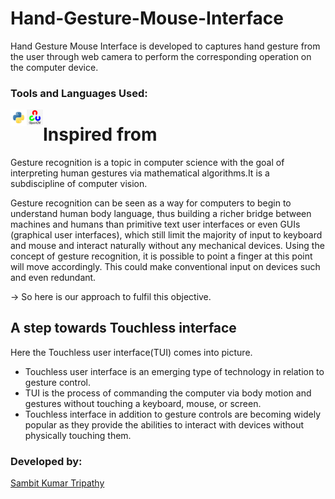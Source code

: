 # Hand-Gesture-Mouse-Interface
Hand Gesture Mouse Interface is developed to captures hand gesture from the user through web camera to perform the corresponding operation on the computer device.

### Tools and Languages Used:
<img align="left" alt="python" width="26px" src="python.png" />
<img align="left" alt="opencv" width="26px" src="opencv.png" />



# Inspired from
Gesture recognition is a topic in computer science with the goal of interpreting human gestures via mathematical algorithms.It is a subdiscipline of computer vision.

Gesture recognition can be seen as a way for computers to begin to understand human body language, thus building a richer bridge between machines and humans than primitive text user interfaces or even GUIs (graphical user interfaces), which still limit the majority of input to keyboard and mouse and interact naturally without any mechanical devices. Using the concept of gesture recognition, it is possible to point a finger at this point will move accordingly. This could make conventional input on devices such and even redundant.

-> So here is our approach to fulfil this objective.



## A step towards Touchless interface
Here the Touchless user interface(TUI) comes into picture.
* Touchless user interface is an emerging type of technology in relation to gesture control.
* TUI is the process of commanding the computer via body motion and gestures without touching a keyboard, mouse, or screen.
* Touchless interface in addition to gesture controls are becoming widely popular as they provide the abilities to interact with devices without physically touching them.


### Developed by:
<a href="https://github.com/sambit221">Sambit Kumar Tripathy</a>
